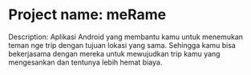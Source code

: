 # Project name: meRame

Description: Aplikasi Android yang membantu kamu untuk menemukan teman nge trip dengan tujuan lokasi yang sama. Sehingga kamu bisa bekerjasama dengan mereka untuk mewujudkan trip kamu yang mengesankan dan tentunya lebih hemat biaya.

